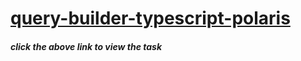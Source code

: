 # [query-builder-typescript-polaris]([https://batch-list-typescript.netlify.app/](https://query-builder-typescript-polaris.netlify.app/))

##### click the above link to view the task
